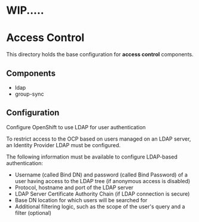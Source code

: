 # WIP..... 

# Access Control
This directory holds the base configuration for **access control** components.

## Components
* ldap
* group-sync

## Configuration 
Configure OpenShift to use LDAP for user authentication

To restrict access to the OCP based on users managed on an LDAP server, an Identity Provider LDAP must be configured. 

The following information must be available to configure LDAP-based authentication:

* Username (called Bind DN) and password (called Bind Password) of a user having access to the LDAP tree (if anonymous access is disabled)
* Protocol, hostname and port of the LDAP server
* LDAP Server Certificate Authority Chain (if LDAP connection is secure)
* Base DN location for which users will be searched for
* Additional filtering logic, such as the scope of the user's query and a filter (optional)
